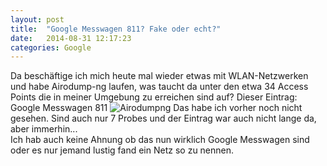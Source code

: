 ```yaml
---
layout: post
title:  "Google Messwagen 811? Fake oder echt?"
date:   2014-08-31 12:17:23
categories: Google
---
```

Da beschäftige ich mich heute mal wieder etwas mit WLAN-Netzwerken und habe Airodump-ng laufen, was taucht da unter den 
etwa 34 Access Points die in meiner Umgebung zu erreichen sind auf? Dieser Eintrag:  
Google Messwagen 811
![Airodumpng](https://www.dropbox.com/s/ujky8x5etoob0tn/airodump-ng.jpg?dl=1)
Das habe ich vorher noch nicht gesehen. Sind auch nur 7 Probes und der Eintrag war auch nicht lange da, aber immerhin...  
Ich hab auch keine Ahnung ob das nun wirklich Google Messwagen sind oder es nur jemand lustig fand ein Netz so zu nennen.